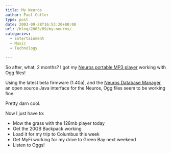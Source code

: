 ```yaml
---
title: My Neuros
author: Paul Cutler
type: post
date: 2003-09-28T16:53:20+00:00
url: /blog/2003/09/my-neuros/
categories:
  - Entertainment
  - Music
  - Technology

---
```

So after, what, 2 months? I got my [Neuros portable MP3 player][1] working with Ogg files!

Using the latest beta firmware (1.40a), and the [Neuros Database Manager][2], an open source Java interface for the Neuros, Ogg files seem to be working fine.

Pretty darn cool.

Now I just have to:

  * Mow the grass with the 128mb player today
  * Get the 20GB Backpack working
  * Load it for my trip to Columbus this week
  * Get MyFi working for my drive to Green Bay next weekend
  * Listen to Oggs!

 [1]: http://www.neurosaudio.com
 [2]: http://neurosdbm.sourceforge.net/